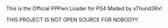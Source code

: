 This is the Official PPPwn Loader for PS4 Maded by xThund3Rx!

THIS PROJECT IS NOT OPEN SOURCE FOR NOBODY!!
